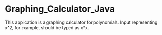 Graphing_Calculator_Java
========================

This application is a graphing calculator for polynomials. Input representing x^2, for example, should be typed as x*x.
